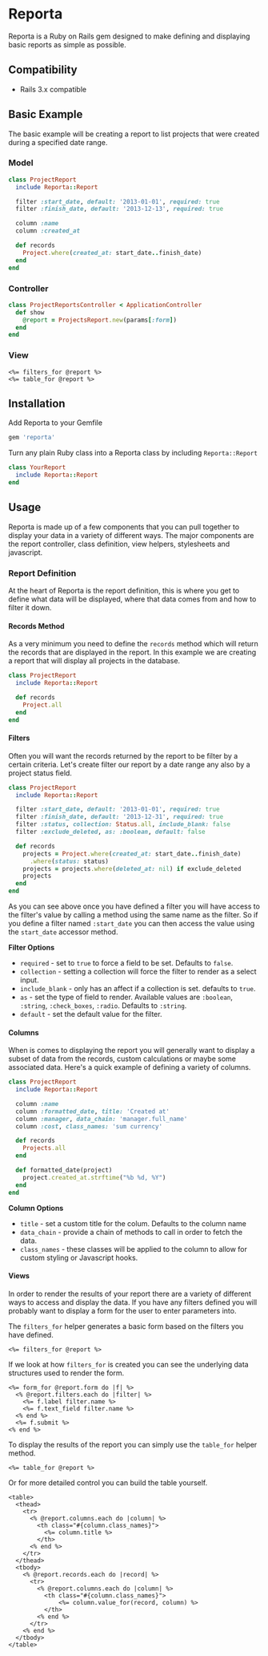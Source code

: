 # Reporta

Reporta is a Ruby on Rails gem designed to make defining and displaying basic reports as simple as possible.

## Compatibility

* Rails 3.x compatible

## Basic Example

The basic example will be creating a report to list projects that were created during a specified date range.

### Model

```ruby
class ProjectReport
  include Reporta::Report

  filter :start_date, default: '2013-01-01', required: true
  filter :finish_date, default: '2013-12-13', required: true

  column :name
  column :created_at

  def records
    Project.where(created_at: start_date..finish_date)
  end
end
```

### Controller

```ruby
class ProjectReportsController < ApplicationController
  def show
    @report = ProjectsReport.new(params[:form])
  end
end
```

### View

```erb
<%= filters_for @report %>
<%= table_for @report %>
```

## Installation

Add Reporta to your Gemfile

```ruby
gem 'reporta'
```

Turn any plain Ruby class into a Reporta class by including `Reporta::Report`

```ruby
class YourReport
  include Reporta::Report
end
```

## Usage

Reporta is made up of a few components that you can pull together to display your data in a variety of different ways. The major components are the report controller, class definition, view helpers, stylesheets and javascript.

### Report Definition

At the heart of Reporta is the report definition, this is where you get to define what data will be displayed, where that data comes from and how to filter it down.

#### Records Method

As a very minimum you need to define the `records` method which will return the records that are displayed in the report. In this example we are creating a report that will display all projects in the database.

```ruby
class ProjectReport
  include Reporta::Report

  def records
    Project.all
  end
end
```

#### Filters

Often you will want the records returned by the report to be filter by a certain criteria. Let's create filter our report by a date range any also by a project status field.

```ruby
class ProjectReport
  include Reporta::Report

  filter :start_date, default: '2013-01-01', required: true
  filter :finish_date, default: '2013-12-31', required: true
  filter :status, collection: Status.all, include_blank: false
  filter :exclude_deleted, as: :boolean, default: false

  def records
    projects = Project.where(created_at: start_date..finish_date)
      .where(status: status)
    projects = projects.where(deleted_at: nil) if exclude_deleted
    projects
  end
end
```

As you can see above once you have defined a filter you will have access to the filter's value by calling a method using the same name as the filter. So if you define a filter named `:start_date` you can then access the value using the `start_date` accessor method.

**Filter Options**

* `required` - set to `true` to force a field to be set. Defaults to `false`.
* `collection` - setting a collection will force the filter to render as a select input.
* `include_blank` - only has an affect if a collection is set. defaults to `true`.
* `as` - set the type of field to render. Available values are `:boolean`, `:string`, `:check_boxes`, `:radio`. Defaults to `:string`.
* `default` - set the default value for the filter.

#### Columns

When is comes to displaying the report you will generally want to display a subset of data from the records, custom calculations or maybe some associated data. Here's a quick example of defining a variety of columns.

```ruby
class ProjectReport
  include Reporta::Report

  column :name
  column :formatted_date, title: 'Created at'
  column :manager, data_chain: 'manager.full_name'
  column :cost, class_names: 'sum currency'

  def records
    Projects.all
  end

  def formatted_date(project)
    project.created_at.strftime("%b %d, %Y")
  end
end
```

**Column Options**

* `title` - set a custom title for the colum. Defaults to the column name
* `data_chain` - provide a chain of methods to call in order to fetch the data.
* `class_names` - these classes will be applied to the column to allow for custom styling or Javascript hooks.

#### Views

In order to render the results of your report there are a variety of different ways to access and display the data. If you have any filters defined you will probably want to display a form for the user to enter parameters into.

The `filters_for` helper generates a basic form based on the filters you have defined.

```erb
<%= filters_for @report %>
```
If we look at how `filters_for` is created you can see the underlying data structures used to render the form.

```erb
<%= form_for @report.form do |f| %>
  <% @report.filters.each do |filter| %>
    <%= f.label filter.name %>
    <%= f.text_field filter.name %>
  <% end %>
  <%= f.submit %>
<% end %>
```
To display the results of the report you can simply use the `table_for` helper method.

```erb
<%= table_for @report %>
```
Or for more detailed control you can build the table yourself.

```erb
<table>
  <thead>
  	<tr>
      <% @report.columns.each do |column| %>
        <th class="#{column.class_names}">
       	  <%= column.title %>
        </th>
      <% end %>
    </tr>
  </thead>
  <tbody>
    <% @report.records.each do |record| %>
      <tr>
        <% @report.columns.each do |column| %>
          <th class="#{column.class_names}">
         	  <%= column.value_for(record, column) %>
          </th>
        <% end %>
      </tr>
    <% end %>
  </tbody>
</table>
```
